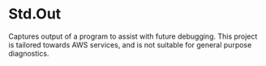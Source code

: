 # Std.Out
Captures output of a program to assist with future debugging. This project is tailored towards AWS services, and is not suitable for general purpose diagnostics.
